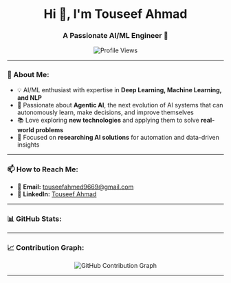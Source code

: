 <h1 align="center">Hi 👋, I'm Touseef Ahmad</h1>
<h3 align="center">A Passionate AI/ML Engineer 🚀</h3>

<p align="center">
  <img src="https://komarev.com/ghpvc/?username=touseefahmed96&label=Profile%20Views&color=0e75b6&style=flat" alt="Profile Views" />
</p>

---

### 🚀 About Me:
- 💡 AI/ML enthusiast with expertise in **Deep Learning, Machine Learning, and NLP**
- 🤖 Passionate about **Agentic AI**, the next evolution of AI systems that can autonomously learn, make decisions, and improve themselves
- 📚 Love exploring **new technologies** and applying them to solve **real-world problems**
- 🎯 Focused on **researching AI solutions** for automation and data-driven insights

---

### 📫 How to Reach Me:
- 📩 **Email:** [touseefahmed9669@gmail.com](mailto:touseefahmed9669@gmail.com)
- 💼 **LinkedIn:** [Touseef Ahmad](https://www.linkedin.com/in/touseef-ahmad-585919254)

---

### 📊 GitHub Stats:
<!-- <p align="center">
  <img src="https://github-readme-stats.vercel.app/api?username=touseefahmed96&show_icons=true&theme=radical" alt="GitHub Stats" />
</p> -->

<!-- <p align="center">
  <img src="https://streak-stats.demolab.com?user=touseefahmed96&theme=radical" alt="GitHub Streak" />
</p>  -->

---

### 📈 Contribution Graph:
<p align="center">
  <img src="https://github-readme-activity-graph.vercel.app/graph?username=touseefahmed96&theme=react-dark" alt="GitHub Contribution Graph" />
</p>

---
